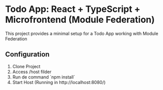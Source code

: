 # Todo App: React + TypeScript + Microfrontend (Module Federation)

This project provides a minimal setup for a Todo App working with Module Federation

## Configuration

1. Clone Project
2. Access /host filder
3. Run de command ´npm install´
4. Start Host (Running in http://localhost:8080/)
